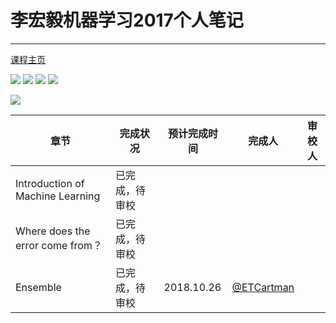 # 李宏毅机器学习2017个人笔记
---
[课程主页](http://speech.ee.ntu.edu.tw/~tlkagk/courses_ML17_2.html)

[![](https://img.shields.io/github/license/mashape/apistatus.svg)](https://github.com/ShanKeAI/ML2017-Notes/blob/master/LICENSE)
[![](https://img.shields.io/github/issues/ShanKeAI/ML2017-Notes.svg)](https://github.com/ShanKeAI/ML2017-Notes/issues)
![](https://img.shields.io/github/forks/ShanKeAI/ML2017-Notes.svg)
![](https://img.shields.io/github/stars/ShanKeAI/ML2017-Notes.svg)


[![](https://img.shields.io/github/downloads/ShanKeAI/ML2017-Notes/latest/ml-notes.pdf.svg)](https://github.com/ShanKeAI/ML2017-Notes/raw/master/ml-notes.pdf)

| 章节 | 完成状况 | 预计完成时间 | 完成人 | 审校人 |
| --- | --- | --- | --- | --- | 
| Introduction of Machine Learning |  已完成，待审校 |  |  |  |
| Where does the error come from？ | 已完成，待审校 | | | |
| Ensemble | 已完成，待审校　| 2018.10.26 | [@ETCartman](https://github.com/ETCartman)  | 
